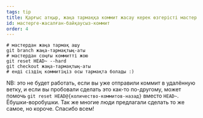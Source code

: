 ```yaml
---
tags: tip
title: Қарғыс атқыр, жаңа тармаққа коммит жасау керек өзгерісті мастер тармағына жасап қойдым!
id: мастерге-жасалған-байқаусыз-коммит
order: 4
---
```


```git
# мастердан жаңа тармақ ашу
git branch жаңа-тармақтың-аты
# мастердан соңғы коммитті жою
git reset HEAD~ --hard
git checkout жаңа-тармақтың-аты
# енді сіздің коммитіңіз осы тармақта болады :)
```

NB: это не будет работать, если вы уже отправили коммит в удалённую ветку, и если вы пробовали сделать это как-то по-другому, может помочь `git reset HEAD@{количество-коммитов-назад}` вместо `HEAD~`. Ёбушки-воробушки. Так же многие люди предлагали сделать то же самое, но короче. Спасибо всем!